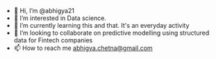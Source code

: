 - 👋 Hi, I’m @abhigya21
- 👀 I’m interested in  Data science.
- 🌱 I’m currently learning this and that. It's an everyday activity
- 💞️ I’m looking to collaborate on predictive modelling using structured data for Fintech companies
- 📫 How to reach me abhigya.chetna@gmail.com

<!---
abhigya21/abhigya21 is a ✨ special ✨ repository because its `README.md` (this file) appears on your GitHub profile.
You can click the Preview link to take a look at your changes.
--->
